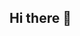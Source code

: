 ## Hi there 👋

<!--
**Labibt/Labibt** is a ✨ _special_ ✨ repository because its `README.md` (this file) appears on your GitHub profile.

Here are some ideas to get you started:
Hi 👋, I'm Md. Sabbir Hasan Bhuiyan
CSE Undergraduate | Competitive Programmer | Aspiring Software Engineer
🚀 Competitive Programming Journey
🎯 Codeforces: Expert (Max Rating 1733)
🧠 Solved 2000+ problems across Codeforces, Codechef, Leetcode, LightOJ, Toph, etc.
🕐 Participated in 300+ online contests
🎖️ 3× ICPC Dhaka Regionalist | 20+ National IUPCs
🏆 Notable Achievements
Contest/Event	Rank
🥇 15th IIUC Inter-University IUPC 2023	Champion
🥈 ICPC Dhaka Regional 2024	30th
🥉 KUET Inter-University IUPC 2025	32nd
🌍 Meta Hacker Cup 2024 (Round 2)	911th
🏅 CUSS IT Fiesta 2024	4th
🥇 Intra CU Engineering Day IUPC 2022	Champion
📘 Full contest history: IUPC Performance Tracker



-->
